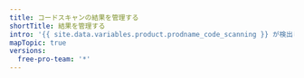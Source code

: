 ```yaml
---
title: コードスキャンの結果を管理する
shortTitle: 結果を管理する
intro: '{{ site.data.variables.product.prodname_code_scanning }} が検出した脆弱性とエラーを表示してトリアージし、理解して解決できます。'
mapTopic: true
versions:
  free-pro-team: '*'
---
```


